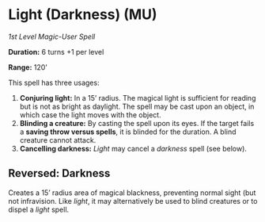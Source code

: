 # Light (Darkness) (MU)

*1st Level Magic-User Spell*

**Duration:** 6 turns +1 per level

**Range:** 120’

This spell has three usages:

1. **Conjuring light:** In a 15’ radius. The magical light is sufficient for reading but is not as bright as daylight. The spell may be cast upon an object, in which case the light moves with the object.
2. **Blinding a creature:** By casting the spell upon its eyes. If the target fails a **saving throw versus spells**, it is blinded for the duration. A blind creature cannot attack.
3. **Cancelling darkness:** *Light* may cancel a *darkness* spell (see below).

## Reversed: Darkness

Creates a 15’ radius area of magical blackness, preventing normal sight (but not infravision. Like *light*, it may alternatively be used to blind creatures or to dispel a *light* spell.
